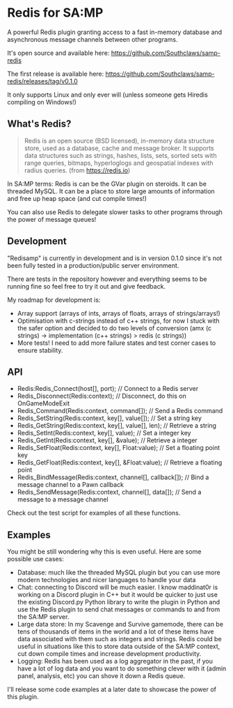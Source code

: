 # Redis for SA:MP

A powerful Redis plugin granting access to a fast in-memory database and asynchronous message channels between other programs.

It's open source and available here: https://github.com/Southclaws/samp-redis

The first release is available here: https://github.com/Southclaws/samp-redis/releases/tag/v0.1.0

It only supports Linux and only ever will (unless someone gets Hiredis compiling on Windows!)

## What's Redis?

> Redis is an open source (BSD licensed), in-memory data structure store, used as a database, cache and message broker. It supports data structures such as strings, hashes, lists, sets, sorted sets with range queries, bitmaps, hyperloglogs and geospatial indexes with radius queries.
(from https://redis.io)

In SA:MP terms: Redis is can be the GVar plugin on steroids. It can be threaded MySQL. It can be a place to store large amounts of information and free up heap space (and cut compile times!)

You can also use Redis to delegate slower tasks to other programs through the power of message queues!

## Development

"Redisamp" is currently in development and is in version 0.1.0 since it's not been fully tested in a production/public server environment.

There are tests in the repository however and everything seems to be running fine so feel free to try it out and give feedback.

My roadmap for development is:

- Array support (arrays of ints, arrays of floats, arrays of strings/arrays!)
- Optimisation with c-strings instead of c++ strings, for now I stuck with the safer option and decided to do two levels of conversion (amx (c strings) -> implementation (c++ strings) > redis (c strings))
- More tests! I need to add more failure states and test corner cases to ensure stability.

## API

- Redis:Redis_Connect(host[], port); // Connect to a Redis server
- Redis_Disconnect(Redis:context); // Disconnect, do this on OnGameModeExit
- Redis_Command(Redis:context, command[]); // Send a Redis command
- Redis_SetString(Redis:context, key[], value[]); // Set a string key
- Redis_GetString(Redis:context, key[], value[], len); // Retrieve a string
- Redis_SetInt(Redis:context, key[], value); // Set a integer key
- Redis_GetInt(Redis:context, key[], &value); // Retrieve a integer
- Redis_SetFloat(Redis:context, key[], Float:value); // Set a floating point key
- Redis_GetFloat(Redis:context, key[], &Float:value); // Retrieve a floating point
- Redis_BindMessage(Redis:context, channel[], callback[]); // Bind a message channel to a Pawn callback
- Redis_SendMessage(Redis:context, channel[], data[]); // Send a message to a message channel

Check out the test script for examples of all these functions.

## Examples

You might be still wondering why this is even useful. Here are some possible use cases:

- Database: much like the threaded MySQL plugin but you can use more modern technologies and nicer languages to handle your data
- Chat: connecting to Discord will be much easier. I know maddinat0r is working on a Discord plugin in C++ but it would be quicker to just use the existing Discord.py Python library to write the plugin in Python and use the Redis plugin to send chat messages or commands to and from the SA:MP server.
- Large data store: In my Scavenge and Survive gamemode, there can be tens of thousands of items in the world and a lot of these items have data associated with them such as integers and strings. Redis could be useful in situations like this to store data outside of the SA:MP context, cut down compile times and increase development productivity.
- Logging: Redis has been used as a log aggregator in the past, if you have a lot of log data and you want to do something clever with it (admin panel, analysis, etc) you can shove it down a Redis queue.

I'll release some code examples at a later date to showcase the power of this plugin.
